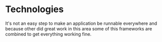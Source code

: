 # Technologies

It's not an easy step to make an application be runnable everywhere and because
other did great work in this area some of this frameworks are combined to get
everything working fine.
